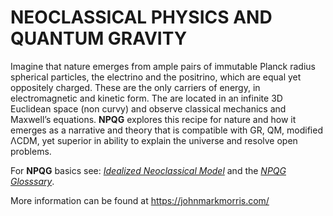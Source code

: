 # NEOCLASSICAL PHYSICS AND QUANTUM GRAVITY

Imagine that nature emerges from ample pairs of immutable Planck radius spherical particles, the electrino and the positrino, which are equal yet oppositely charged. These are the only carriers of energy, in electromagnetic and kinetic form. The are located in an infinite 3D Euclidean space (non curvy) and observe classical mechanics and Maxwell’s equations. **NPQG** explores this recipe for nature and how it emerges as a narrative and theory that is compatible with GR, QM, modified ΛCDM, yet superior in ability to explain the universe and resolve open problems.

For **NPQG** basics see: *[Idealized Neoclassical Model](https://johnmarkmorris.com/2019/06/24/idealized-neoclassical-model/)* and the *[NPQG Glosssary](https://johnmarkmorris.com/2019/06/12/glossary-of-neoclassical-physics-and-quantum-gravity/)*.

More information can be found at https://johnmarkmorris.com/